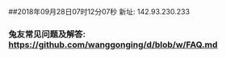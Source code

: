 ##2018年09月28日07时12分07秒 新址: 142.93.230.233
### 兔友常见问题及解答: https://github.com/wanggonging/d/blob/w/FAQ.md

